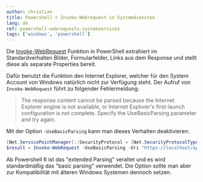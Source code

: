 ```yaml
---
author: christian
title: Powershell + Invoke-Webrequest in Systemdiensten
lang: de
ref: powershell-webrequests-systemservices
tags: ['windows', 'powershell']
---
```


Die [Invoke-WebRequest][invoke] Funktion in PowerShell extrahiert im Standardverhalten
Bilder, Formularfelder, Links aus dem Response und stellt diese als separate Properties
bereit.

Dafür benutzt die Funktion den Internet Explorer, welcher für den System Account von Windows
natürlich nicht zur Verfügung steht. Der Aufruf von `Invoke-WebRequest` führt zu folgender
Fehlermeldung:

> The response content cannot be parsed because the Internet Explorer engine is not available,
> or Internet Explorer's first-launch configuration is not complete.
> Specify the UseBasicParsing parameter and try again.

Mit der Option `-UseBasicParsing` kann man dieses Verhalten deaktivieren:

```ps1
[Net.ServicePointManager]::SecurityProtocol = [Net.SecurityProtocolType]::Tls12
$result = Invoke-WebRequest -UseBasicParsing -Uri "https://localhost/api/getawesomethings"
```

Ab Powershell 6 ist das "extended Parsing" veraltet und es wird standardmäßig
das "basic parsing" verwendet. Die Option sollte man aber zur Kompatibilität
mit älteren Windows Systemen dennoch setzen.

[invoke]: https://docs.microsoft.com/en-us/powershell/module/microsoft.powershell.utility/invoke-webrequest
